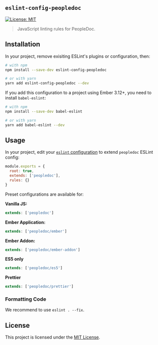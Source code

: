## `eslint-config-peopledoc`

[![License: MIT](https://img.shields.io/badge/License-MIT-yellow.svg)](https://opensource.org/licenses/MIT)

> JavaScript linting rules for PeopleDoc.

## Installation

In your project, remove exisiting ESLint's plugins or configuration, then:

```sh
# with npm
npm install --save-dev eslint-config-peopledoc

# or with yarn
yarn add eslint-config-peopledoc --dev
```

If you add this configuration to a project using Ember 3.12+, you need to install `babel-eslint`:

```sh
# with npm
npm install --save-dev babel-eslint

# or with yarn
yarn add babel-eslint --dev
```

## Usage

In your project, edit your [`eslint` configuration](https://eslint.org/docs/user-guide/getting-started#global-installation-and-usage) to extend `peopledoc` ESLint config:

```js
module.exports = {
  root: true,
  extends: ['peopledoc'],
  rules: {}
}
```

Preset configurations are available for:

**Vanilla JS:**

```js
extends: ['peopledoc']
```

**Ember Application:**

```js
extends: ['peopledoc/ember']
```

**Ember Addon:**

```js
extends: ['peopledoc/ember-addon']
```

**ES5 only**

```js
extends: ['peopledoc/es5']
```

**Prettier**

```js
extends: ['peopledoc/prettier']
```

### Formatting Code

We recommend to use `eslint . --fix`.

## License

This project is licensed under the [MIT License](LICENSE).
